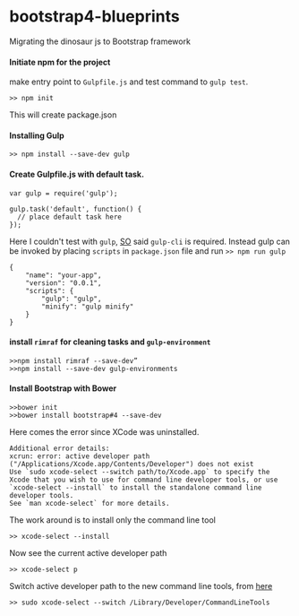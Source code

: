# bootstrap4-blueprints
Migrating the dinosaur js to Bootstrap framework


#### Initiate npm for the project
make entry point to ```Gulpfile.js``` and test command to ```gulp test```.
```
>> npm init
```
This will create package.json

#### Installing Gulp
```
>> npm install --save-dev gulp
```
#### Create Gulpfile.js with default task.
```
var gulp = require('gulp'); 
 
gulp.task('default', function() { 
  // place default task here 
});
```
Here I couldn't test with ```gulp```, [SO](https://stackoverflow.com/questions/22224831/after-installation-of-gulp-no-command-gulp-found) said ```gulp-cli``` is required. Instead gulp can be invoked by placing ```scripts``` in ```package.json``` file and run ```>> npm run gulp```
```
{
    "name": "your-app",
    "version": "0.0.1",
    "scripts": {
        "gulp": "gulp",
        "minify": "gulp minify"
    }
}
```
#### install ```rimraf``` for cleaning tasks and ```gulp-environment```
```
>>npm install rimraf --save-dev”
>>npm install --save-dev gulp-environments
```
#### Install Bootstrap with Bower
```
>>bower init
>>bower install bootstrap#4 --save-dev
```
Here comes the error since XCode was uninstalled.
```
Additional error details:
xcrun: error: active developer path ("/Applications/Xcode.app/Contents/Developer") does not exist
Use `sudo xcode-select --switch path/to/Xcode.app` to specify the Xcode that you wish to use for command line developer tools, or use `xcode-select --install` to install the standalone command line developer tools.
See `man xcode-select` for more details.
```
The work around is to install only the command line tool
```
>> xcode-select --install
```
Now see the current active developer path
```
>> xcode-select p
```
Switch active developer path to the new command line tools, from [here](https://stackoverflow.com/questions/11456918/change-xcrun-developer-path)
```
>> sudo xcode-select --switch /Library/Developer/CommandLineTools
```

